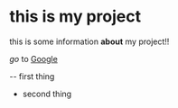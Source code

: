 # this is my project

this is some information **about** my project!!


*go* to [Google](http://google.com)

-- first thing
- second thing
